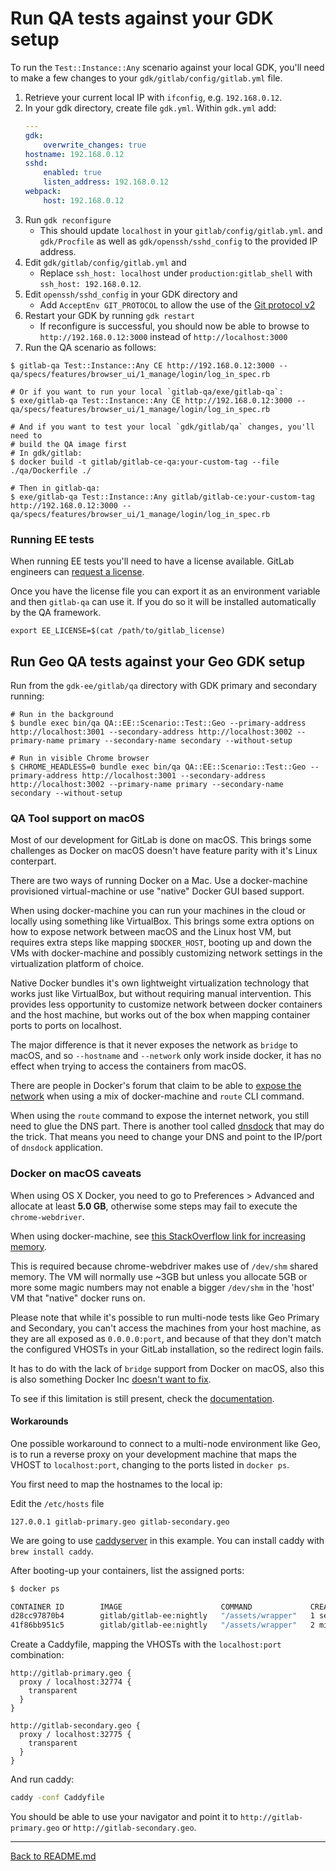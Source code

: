 # Run QA tests against your GDK setup

To run the `Test::Instance::Any` scenario against your local GDK, you'll need to
make a few changes to your `gdk/gitlab/config/gitlab.yml` file.

1. Retrieve your current local IP with `ifconfig`, e.g. `192.168.0.12`.
2. In your gdk directory, create file `gdk.yml`. Within `gdk.yml` add:
    ```yaml
    ---
    gdk:
        overwrite_changes: true
    hostname: 192.168.0.12
    sshd:
        enabled: true
        listen_address: 192.168.0.12
    webpack:
        host: 192.168.0.12
    ```
3. Run `gdk reconfigure`
    - This should update `localhost` in your `gitlab/config/gitlab.yml`.
        and `gdk/Procfile` as well as `gdk/openssh/sshd_config` to the provided IP address.
4. Edit `gdk/gitlab/config/gitlab.yml` and
   - Replace `ssh_host: localhost` under `production:gitlab_shell` with `ssh_host: 192.168.0.12`.
5. Edit `openssh/sshd_config` in your GDK directory and
   - Add `AcceptEnv GIT_PROTOCOL` to allow the use of the [Git protocol v2][Git protocol]
6. Restart your GDK by running `gdk restart`
   - If reconfigure is successful, you should now be able to browse to `http://192.168.0.12:3000` instead of `http://localhost:3000`
7. Run the QA scenario as follows:

  ```
  $ gitlab-qa Test::Instance::Any CE http://192.168.0.12:3000 -- qa/specs/features/browser_ui/1_manage/login/log_in_spec.rb

  # Or if you want to run your local `gitlab-qa/exe/gitlab-qa`:
  $ exe/gitlab-qa Test::Instance::Any CE http://192.168.0.12:3000 -- qa/specs/features/browser_ui/1_manage/login/log_in_spec.rb

  # And if you want to test your local `gdk/gitlab/qa` changes, you'll need to
  # build the QA image first
  # In gdk/gitlab:
  $ docker build -t gitlab/gitlab-ce-qa:your-custom-tag --file ./qa/Dockerfile ./

  # Then in gitlab-qa:
  $ exe/gitlab-qa Test::Instance::Any gitlab/gitlab-ce:your-custom-tag http://192.168.0.12:3000 -- qa/specs/features/browser_ui/1_manage/login/log_in_spec.rb
  ```
  
### Running EE tests

When running EE tests you'll need to have a license available. GitLab engineers can [request a license](https://about.gitlab.com/handbook/developer-onboarding/#working-on-gitlab-ee).

Once you have the license file you can export it as an environment variable and then `gitlab-qa` can use it. If you do so it will be installed automatically by the QA framework.

```
export EE_LICENSE=$(cat /path/to/gitlab_license)
```

## Run Geo QA tests against your Geo GDK setup

Run from the `gdk-ee/gitlab/qa` directory with GDK primary and secondary running:

```
# Run in the background
$ bundle exec bin/qa QA::EE::Scenario::Test::Geo --primary-address http://localhost:3001 --secondary-address http://localhost:3002 --primary-name primary --secondary-name secondary --without-setup

# Run in visible Chrome browser
$ CHROME_HEADLESS=0 bundle exec bin/qa QA::EE::Scenario::Test::Geo --primary-address http://localhost:3001 --secondary-address http://localhost:3002 --primary-name primary --secondary-name secondary --without-setup
```

### QA Tool support on macOS

Most of our development for GitLab is done on macOS. This brings some challenges as Docker on
macOS doesn't have feature parity with it's Linux conterpart.

There are two ways of running Docker on a Mac. Use a docker-machine provisioned virtual-machine
or use "native" Docker GUI based support.

When using docker-machine you can run your machines in the cloud or locally using something like
VirtualBox. This brings some extra options on how to expose network between macOS and the Linux
host VM, but requires extra steps like mapping `$DOCKER_HOST`, booting up and down the VMs with
docker-machine and possibly customizing network settings in the virtualization platform of choice.

Native Docker bundles it's own lightweight virtualization technology that works just like VirtualBox,
but without requiring manual intervention. This provides less opportunity to customize network between
docker containers and the host machine, but works out of the box when mapping container ports to ports
on localhost.

The major difference is that it never exposes the network as `bridge` to macOS, and so `--hostname`
and `--network` only work inside docker, it has no effect when trying to access the containers from macOS.

There are people in Docker's forum that claim to be able to [expose the network][Docker Route]
when using a mix of docker-machine and `route` CLI command.

When using the `route` command to expose the internet network, you still need to glue the DNS part.
There is another tool called [dnsdock][dnsdock] that may do the trick. That means you need to change
your DNS and point to the IP/port of `dnsdock` application.

### Docker on macOS caveats

When using OS X Docker, you need to go to Preferences > Advanced and allocate at least **5.0 GB**,
otherwise some steps may fail to execute the `chrome-webdriver`.

When using docker-machine, see [this StackOverflow link for increasing memory](https://stackoverflow.com/questions/32834082/how-to-increase-docker-machine-memory-mac/36982696#36982696).

This is required because chrome-webdriver makes use of `/dev/shm` shared memory. The VM will normally use
~3GB but unless you allocate 5GB or more some magic numbers may not enable a bigger `/dev/shm` in the
'host' VM that "native" docker runs on.

Please note that while it's possible to run multi-node tests like Geo Primary and Secondary, you can't
access the machines from your host machine, as they are all exposed as `0.0.0.0:port`, and because
of that they don't match the configured VHOSTs in your GitLab installation, so the redirect login
fails.

It has to do with the lack of `bridge` support from Docker on macOS, also this is also something
Docker Inc [doesn't want to fix][Docker bridge issue].

To see if this limitation is still present, check the [documentation][Docker Networking].

#### Workarounds

One possible workaround to connect to a multi-node environment like Geo, is to run a reverse proxy on your
development machine that maps the VHOST to `localhost:port`, changing to the ports listed in `docker ps`.

You first need to map the hostnames to the local ip:

Edit the `/etc/hosts` file
```
127.0.0.1 gitlab-primary.geo gitlab-secondary.geo
```
We are going to use [caddyserver](https://caddyserver.com/) in this example. You can install caddy with `brew install caddy`.

After booting-up your containers, list the assigned ports:

```bash
$ docker ps

CONTAINER ID        IMAGE                      COMMAND             CREATED             STATUS                                     PORTS                                    NAMES
d28cc97870b4        gitlab/gitlab-ee:nightly   "/assets/wrapper"   1 second ago        Up Less than a second (health: starting)   22/tcp, 443/tcp, 0.0.0.0:32775->80/tcp   gitlab-secondary
41f86bb951c5        gitlab/gitlab-ee:nightly   "/assets/wrapper"   2 minutes ago       Up 2 minutes (healthy)                     22/tcp, 443/tcp, 0.0.0.0:32774->80/tcp   gitlab-primary
```

Create a Caddyfile, mapping the VHOSTs with the `localhost:port` combination:

```
http://gitlab-primary.geo {
  proxy / localhost:32774 {
    transparent
  }
}

http://gitlab-secondary.geo {
  proxy / localhost:32775 {
    transparent
  }
}
```

And run caddy:

```bash
caddy -conf Caddyfile
```

You should be able to use your navigator and point it to `http://gitlab-primary.geo` or `http://gitlab-secondary.geo`.

[Docker Route]: https://forums.docker.com/t/access-container-from-dev-machine-by-ip-dns-name/24631/5
[Docker Networking]: https://docs.docker.com/docker-for-mac/networking/#known-limitations-use-cases-and-workarounds
[Docker bridge issue]: https://github.com/moby/moby/issues/22753#issuecomment-253534261
[dnsdock]: https://github.com/aacebedo/dnsdock
[Git protocol]: https://docs.gitlab.com/ee/administration/git_protocol.html#doc-nav

----

[Back to README.md](../README.md)
